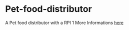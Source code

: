 # Pet-food-distributor
A Pet food distributor with a RPI 1
More Informations [here](https://gammatroniques.fr/distributeur-de-croquettes)
